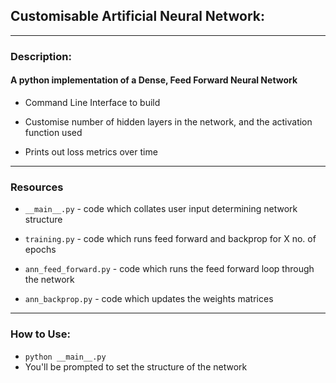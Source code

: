 ## Customisable Artificial Neural Network:
---
### Description:
#### A python implementation of a Dense, Feed Forward Neural Network

* Command Line Interface to build

* Customise number of hidden layers in the network, and the activation function used

* Prints out loss metrics over time

---
### Resources

* `__main__.py` - code which collates user input determining network structure

* `training.py` - code which runs feed forward and backprop for X no. of epochs

* `ann_feed_forward.py` - code which runs the feed forward loop through the network

* `ann_backprop.py` - code which updates the weights matrices


---
### How to Use:

* `python __main__.py`
* You'll be prompted to set the structure of the network
